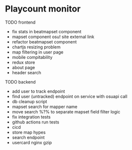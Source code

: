 # Playcount monitor

TODO frontend

* fix stats in beatmapset component
* mapset component osu! site external link
* refactor beatmapset component
* chartjs resizing problem
* map filtering in user page
* mobile compitability
* redux store
* about page
* header search

TODO backend

* add user to track endpoint
* find user (untracked) endpoint on service with osuapi call
* db cleanup script
* mapset search for mapper name
* move search %?% to separate mapset field filter logic
* fix integration tests
* github actions run tests
* cicd
* store map hypes
* search endpoint
* usercard nginx gzip